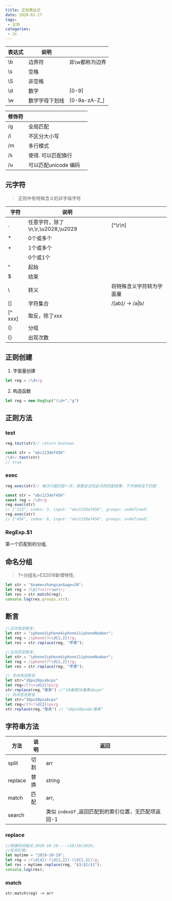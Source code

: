 ```yaml
---
title: 正则表达式
date: 2020-01-17
tags:
 - 正则
categories: 
 - Js
---
```


| 表达式 | 说明           |                |
| ------ | -------------- | -------------- |
| \b     | 边界符         | 非\w都称为边界 |
| \s     | 空格           |                |
| \S     | 非空格         |                |
| \d     | 数字           | [0-9]          |
| \w     | 数字字母下划线 | [0-9a-zA-Z_]   |

| 修饰符 |                      |      |
| ------ | -------------------- | ---- |
| /g     | 全局匹配             |      |
| /i     | 不区分大小写         |      |
| /m     | 多行模式             |      |
| /s     | 使得. 可以匹配换行   |      |
| /u     | 可以匹配unicode 编码 |      |

## 元字符

> 正则中有特殊含义的非字母字符

| 字符    | 说明                              |                          |
| ------- | --------------------------------- | ------------------------ |
| .       | 任意字符，除了\n,\r,\u2028,\u2029 | [^\r\n]                  |
| *       | 0个或多个                         |                          |
| +       | 1个或多个                         |                          |
|         | 0个或1个                          |                          |
| ^       | 起始                              |                          |
| $       | 结束                              |                          |
| \       | 转义                              | 将特殊含义字符转为字面量 |
| []      | 字符集合                          | /[ab]/  ->  /a\|b/       |
| [^ xxx] | 取反，除了xxx                     |                          |
| ()      | 分组                              |                          |
| {}      | 出现次数                          |                          |



## 正则创建

1. 字面量创建

```js
let reg = /\d+/g
```

2. 构造函数

```js
let reg = new RegExp("\\d+","g")
```



## 正则方法

### test

```js
reg.test(str)// return boolean

const str = "abc123def456"
/\d+/.test(str)
// true
```

### exec

```js
reg.exec(str)// 每次只能匹配一次，但是会记住此次的匹配结果，下次继续往下匹配

const str = "abc123def456"
const reg = /\d+/g
reg.exec(str)
// ["123", index: 3, input: "abc123def456", groups: undefined]
reg.exec(str)
// ["456", index: 9, input: "abc123def456", groups: undefined]
```

### RegExp.$1

第一个匹配到的分组,

## 命名分组

>  ?<分组名>ES2018新增特性;

```js
let str = "$name=zhangsan&age=20";
let reg = /\$(?<str>\w+)/;
let res = str.match(reg); 
console.log(res.groups.str);
```

## 断言

```js
//正向肯定断言;
let str = "iphone3iphone4iphone11iphoneNumber"; 
let reg = /iphone(?=\d{1,2})/g;
let res = str.replace(reg, "苹果"); 

//正向否定断言;
let str = "iphone3iphone4iphone11iphoneNumber";
let reg = /iphone(?!\d{1,2})/g;
let res = str.replace(reg, "苹果"); 

// 负向肯定断言
let str="10px20pxabcpx"
let reg=/(?<=\d{2})px/g
str.replace(reg,"像素") //"10像素20像素abcpx"
// 负向否定断言
let str="10px20pxabcpx"
let reg=/(?<!\d{2})px/g
str.replace(reg,"像素") // "10px20pxabc像素"
```



## 字符串方法

| 方法    | 说明 | 返回                                                 |
| ------- | ---- | ---------------------------------------------------- |
| split   | 切割 | arr                                                  |
| replace | 替换 | string                                               |
| match   | 匹配 | arr,                                                 |
| search  |      | 类似 `indexOf` ,返回匹配到的索引位置，无匹配项返回-1 |

### replace

```js
//转换时间格式:2019-10-19---->19/10/2019;
//反向引用;
let mytime = "2019-10-19";
let reg = /(\d{4})-(\d{1,2})-(\d{1,2})/g; 
let res = mytime.replace(reg, "$3/$2/$1"); 
console.log(res); 
```

### match

```
str.match(reg) -> arr
```

